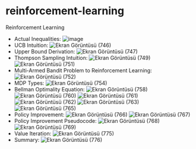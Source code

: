 # reinforcement-learning
Reinforcement Learning  
* Actual Inequalities:
![image](https://github.com/highcansavci/reinforcement-learning/assets/43791867/746ae6dc-a133-49ee-a2f1-3d170d3f91d9)
* UCB Intuition:
![Ekran Görüntüsü (746)](https://github.com/highcansavci/reinforcement-learning/assets/43791867/879adc78-2ba3-40cf-9dbe-8f897bc99405)
* Upper Bound Derivation:
![Ekran Görüntüsü (747)](https://github.com/highcansavci/reinforcement-learning/assets/43791867/f0f18c46-1369-4bc0-b101-d56169ae06e4)
* Thompson Sampling Intuition:
![Ekran Görüntüsü (749)](https://github.com/highcansavci/reinforcement-learning/assets/43791867/96b708b3-ad8a-428b-b187-c455f905e890)
![Ekran Görüntüsü (751)](https://github.com/highcansavci/reinforcement-learning/assets/43791867/55c3990c-2c42-4daa-aa4c-6d6704650250)
* Multi-Armed Bandit Problem to Reinforcement Learning:
![Ekran Görüntüsü (752)](https://github.com/highcansavci/reinforcement-learning/assets/43791867/4302859d-4b45-415d-80db-800e6b35e633)
* MDP Types:
![Ekran Görüntüsü (754)](https://github.com/highcansavci/reinforcement-learning/assets/43791867/863f344d-5577-4151-ad8d-83d41f949b3e)
* Bellman Optimality Equation:
![Ekran Görüntüsü (758)](https://github.com/highcansavci/reinforcement-learning/assets/43791867/3b49ef23-4f23-4b79-97bf-c181b9c1340c)
![Ekran Görüntüsü (760)](https://github.com/highcansavci/reinforcement-learning/assets/43791867/65106ec5-fea5-4d10-b773-281a9d3aa047)
![Ekran Görüntüsü (761)](https://github.com/highcansavci/reinforcement-learning/assets/43791867/5b99d61e-8663-4863-8864-d7f56915e6ae)
![Ekran Görüntüsü (762)](https://github.com/highcansavci/reinforcement-learning/assets/43791867/e6eb307f-a1fe-418c-bf18-fef0746b8c79)
![Ekran Görüntüsü (763)](https://github.com/highcansavci/reinforcement-learning/assets/43791867/dc9e4d4c-a3d0-4e0f-88b9-9d2979168092)
![Ekran Görüntüsü (765)](https://github.com/highcansavci/reinforcement-learning/assets/43791867/17af05e6-80c3-4871-b5d5-37dae2a99462)
* Policy Improvement:
![Ekran Görüntüsü (766)](https://github.com/highcansavci/reinforcement-learning/assets/43791867/edf1b14f-7ce4-4541-8a5b-884f4638b172)
![Ekran Görüntüsü (767)](https://github.com/highcansavci/reinforcement-learning/assets/43791867/5c712e59-908f-450b-8219-57e62eb58379)
* Policy Improvement Pseudocode:
![Ekran Görüntüsü (768)](https://github.com/highcansavci/reinforcement-learning/assets/43791867/3f844c3e-58f1-4063-844f-7bf26bf2df74)
![Ekran Görüntüsü (769)](https://github.com/highcansavci/reinforcement-learning/assets/43791867/4c955507-6155-417d-a324-19865f9f3555)
* Value Iteration:
![Ekran Görüntüsü (775)](https://github.com/highcansavci/reinforcement-learning/assets/43791867/bcff888c-d116-40ad-8f33-36c247b00e44)
* Summary:
![Ekran Görüntüsü (776)](https://github.com/highcansavci/reinforcement-learning/assets/43791867/687233eb-fa85-4e52-8cdf-a15c57848aaf)



















